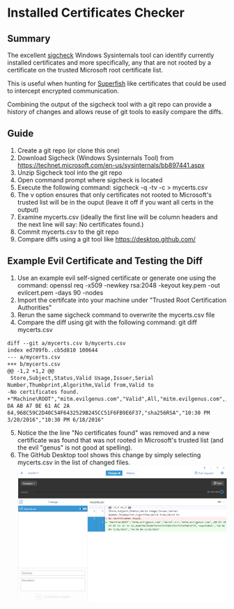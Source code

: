 # Installed Certificates Checker
## Summary
The excellent [sigcheck](https://technet.microsoft.com/en-us/sysinternals/bb897441.aspx) Windows Sysinternals tool can identify currently installed certificates and more specifically, any that are not rooted by a certificate on the trusted Microsoft root certificate list.

This is useful when hunting for [Superfish](https://en.wikipedia.org/wiki/Superfish) like certificates that could be used to intercept encrypted communication.  

Combining the output of the sigcheck tool with a git repo can provide a history of changes and allows reuse of git tools to easily compare the diffs.

## Guide
1.  Create a git repo (or clone this one)
2.  Download Sigcheck (Windows Sysinternals Tool) from https://technet.microsoft.com/en-us/sysinternals/bb897441.aspx
3.  Unzip Sigcheck tool into the git repo
4.  Open command prompt where sigcheck is located
5.  Execute the following command: sigcheck -q -tv -c > mycerts.csv
6.  The v option ensures that only certificates not rooted to Microsoft's trusted list will be in the ouput (leave it off if you want all certs in the output) 
7.  Examine mycerts.csv (ideally the first line will be column headers and the next line will say: No certificates found.)
8.  Commit mycerts.csv to the git repo
9.  Compare diffs using a git tool like https://desktop.github.com/

## Example Evil Certificate and Testing the Diff
1.  Use an example evil self-signed certificate or generate one using the command: openssl req -x509 -newkey rsa:2048 -keyout key.pem -out evilcert.pem -days 90 -nodes
2.  Import the certifcate into your machine under "Trusted Root Certification Authorities"
3.  Rerun the same sigcheck command to overwrite the mycerts.csv file
4.  Compare the diff using git with the following command: git diff mycerts.csv
```
diff --git a/mycerts.csv b/mycerts.csv
index ed709fb..cb5d810 100644
--- a/mycerts.csv
+++ b/mycerts.csv
@@ -1,2 +1,2 @@
 Store,Subject,Status,Valid Usage,Issuer,Serial Number,Thumbprint,Algorithm,Valid from,Valid to
-No certificates found.
+"Machine\ROOT","mitm.evilgenus.com","Valid",All,"mitm.evilgenus.com",,00 DA AB A7 BE 61 AC 2A 64,968C59C2D40C54F6432529B245CC51F6FB9E6F37,"sha256RSA","10:30 PM 3/20/2016","10:30 PM 6/18/2016"
```
5.  Notice the the line "No certificates found" was removed and a new certificate was found that was not rooted in Microsoft's trusted list (and the evil "genus" is not good at spelling).
6.  The GitHub Desktop tool shows this change by simply selecting mycerts.csv in the list of changed files.
![Alt](GitHub_Desktop_Evil_Cert.PNG "GitHub Desktop Screenshot Showing Evil Cert")